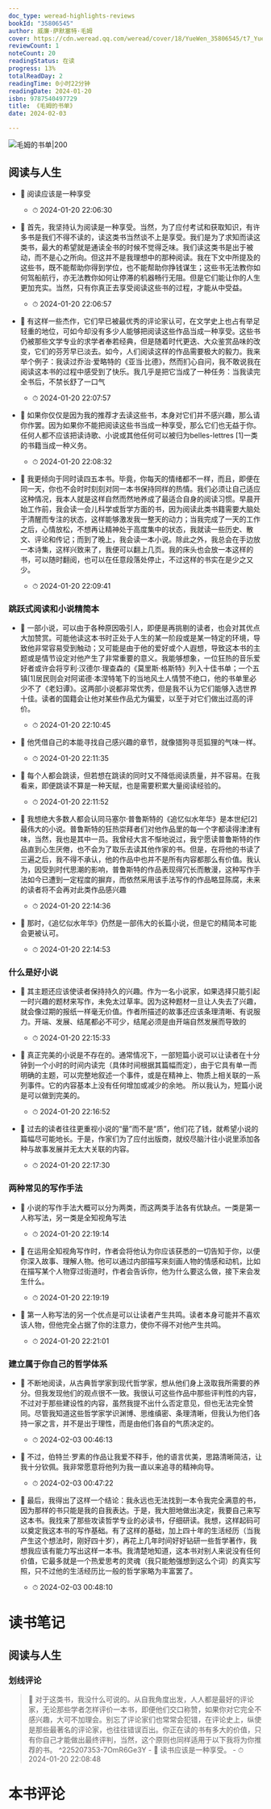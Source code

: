 ```yaml
---
doc_type: weread-highlights-reviews
bookId: "35806545"
author: 威廉·萨默塞特·毛姆
cover: https://cdn.weread.qq.com/weread/cover/18/YueWen_35806545/t7_YueWen_35806545.jpg
reviewCount: 1
noteCount: 20
readingStatus: 在读
progress: 13%
totalReadDay: 2
readingTime: 0小时22分钟
readingDate: 2024-01-20
isbn: 9787540497729
title: 《毛姆的书单》
date: 2024-02-03

---
```


![ 毛姆的书单|200](https://cdn.weread.qq.com/weread/cover/18/YueWen_35806545/t7_YueWen_35806545.jpg)


## 阅读与人生


- 📌 阅读应该是一种享受 
    - ⏱ 2024-01-20 22:06:30 

- 📌 首先，我坚持认为阅读是一种享受。当然，为了应付考试和获取知识，有许多书是我们不得不读的，读这类书当然谈不上是享受。我们是为了求知而读这类书，最大的希望就是通读全书的时候不觉得乏味。我们读这类书是出于被动，而不是心之所向。但这并不是我理想中的那种阅读。我在下文中所提及的这些书，既不能帮助你得到学位，也不能帮助你挣钱谋生；这些书无法教你如何驾船航行，亦无法教你如何让停滞的机器畅行无阻。但是它们能让你的人生更加充实。当然，只有你真正去享受阅读这些书的过程，才能从中受益。 
    - ⏱ 2024-01-20 22:06:57 

- 📌 有这样一些杰作，它们早已被最优秀的评论家认可，在文学史上也占有举足轻重的地位，可如今却没有多少人能够把阅读这些作品当成一种享受。这些书仍被那些文学专业的求学者奉若经典，但是随着时代更迭、大众鉴赏品味的改变，它们的芬芳早已淡去。如今，人们阅读这样的作品需要极大的毅力。我来举个例子：我读过乔治·爱略特的《亚当·比德》，然而扪心自问，我不敢说我在阅读这本书的过程中感受到了快乐。我几乎是把它当成了一种任务：当我读完全书后，不禁长舒了一口气 
    - ⏱ 2024-01-20 22:07:57 
 

- 📌 如果你仅仅是因为我的推荐才去读这些书，本身对它们并不感兴趣，那么请你作罢。因为如果你不能把阅读这些书当成一种享受，那么它们也无益于你。任何人都不应该把读诗歌、小说或其他任何可以被归为belles-lettres [1]一类的书籍当成一种义务。 
    - ⏱ 2024-01-20 22:08:32 

- 📌 我更倾向于同时读四五本书。毕竟，你每天的情绪都不一样，而且，即便在同一天，你也不会时时刻刻对同一本书保持同样的热情。我们必须让自己适应这种情况，我本人就是这样自然而然地养成了最适合自身的阅读习惯。早晨开始工作前，我会读一会儿科学或哲学方面的书，因为阅读此类书籍需要大脑处于清醒而专注的状态，这样能够激发我一整天的动力；当我完成了一天的工作之后，心情放松，不想再让精神处于高度集中的状态，我就读一些历史、散文、评论和传记；而到了晚上，我会读一本小说。除此之外，我总会在手边放一本诗集，这样兴致来了，我便可以翻上几页。我的床头也会放一本这样的书，可以随时翻阅，也可以在任意段落处停止，不过这样的书实在是少之又少。 
    - ⏱ 2024-01-20 22:09:41 
### 跳跃式阅读和小说精简本


- 📌 一部小说，可以由于各种原因吸引人，即便是再挑剔的读者，也会对其优点大加赞赏。可能他读这本书时正处于人生的某一阶段或是某一特定的环境，导致他非常容易受到触动；又可能是由于他的爱好或个人遐想，导致这本书的主题或是情节设定对他产生了非常重要的意义。我能够想象，一位狂热的音乐爱好者或许会将亨利·汉德尔·理查森的《莫里斯·格斯特》列入十佳书单；一个五镇[1]居民则会对阿诺德·本涅特笔下的当地风土人情赞不绝口，他的书单里必少不了《老妇谭》。这两部小说都非常优秀，但是我不认为它们能够入选世界十佳。读者的国籍会让他对某些作品尤为偏爱，以至于对它们做出过高的评价。 
    - ⏱ 2024-01-20 22:10:45 

- 📌 他凭借自己的本能寻找自己感兴趣的章节，就像猎狗寻觅狐狸的气味一样。 
    - ⏱ 2024-01-20 22:11:35 

- 📌 每个人都会跳读，但若想在跳读的同时又不降低阅读质量，并不容易。在我看来，即便跳读不算是一种天赋，也是需要积累大量阅读经验的。 
    - ⏱ 2024-01-20 22:11:52 

- 📌 我想绝大多数人都会认同马塞尔·普鲁斯特的《追忆似水年华》是本世纪[2]最伟大的小说。普鲁斯特的狂热崇拜者们对他作品里的每一个字都读得津津有味，当然，我也是其中一员。我曾经大言不惭地说过，我宁愿读普鲁斯特的作品直到心生厌倦，也不会为了取乐去读其他作家的书。但是，在将他的书读了三遍之后，我不得不承认，他的作品中也并不是所有内容都那么有价值。我认为，因受到时代思潮的影响，普鲁斯特的作品表现得冗长而散漫，这种写作手法如今已遭到一定程度的摒弃，而依然采用该手法写作的作品略显陈腐，未来的读者将不会再对此类作品感兴趣 
    - ⏱ 2024-01-20 22:14:36 

- 📌 那时，《追忆似水年华》仍然是一部伟大的长篇小说，但是它的精简本可能会更被认可。 
    - ⏱ 2024-01-20 22:14:53 
### 什么是好小说


- 📌 其主题还应该使读者保持持久的兴趣。作为一名小说家，如果选择只能引起一时兴趣的题材来写作，未免太过草率。因为这种题材一旦让人失去了兴趣，就会像过期的报纸一样毫无价值。作者所描述的故事还应该条理清晰、有说服力。开端、发展、结尾都必不可少，结尾必须是由开端自然发展而导致的 
    - ⏱ 2024-01-20 22:15:33 

- 📌 真正完美的小说是不存在的。通常情况下，一部短篇小说可以让读者在十分钟到一个小时的时间内读完（具体时间根据其篇幅而定），由于它具有单一而明确的主题，可以完整地叙述一个事件，或是在精神上、物质上相关联的一系列事件。它的内容基本上没有任何增加或减少的余地。
所以我认为，短篇小说是可以做到完美的。 
    - ⏱ 2024-01-20 22:16:52 

- 📌 过去的读者往往更重视小说的“量”而不是“质”，他们花了钱，就希望小说的篇幅尽可能地长。于是，作家们为了应付出版商，就绞尽脑汁往小说里添加各种与故事发展并无太大关联的内容。 
    - ⏱ 2024-01-20 22:17:30 
### 两种常见的写作手法


- 📌 小说的写作手法大概可以分为两类，而这两类手法各有优缺点。一类是第一人称写法，另一类是全知视角写法 
    - ⏱ 2024-01-20 22:19:14 

- 📌 在运用全知视角写作时，作者会将他认为你应该获悉的一切告知于你，以便你深入故事、理解人物。他可以通过内部描写来刻画人物的情感和动机，比如在描写某个人物穿过街道时，作者会告诉你，他为什么要这么做，接下来会发生什么。 
    - ⏱ 2024-01-20 22:19:19 

- 📌 第一人称写法的另一个优点是可以让读者产生共鸣。读者本身可能并不喜欢该人物，但他完全占据了你的注意力，使你不得不对他产生共鸣。 
    - ⏱ 2024-01-20 22:21:01 
### 建立属于你自己的哲学体系


- 📌 不断地阅读，从古典哲学家到现代哲学家，想从他们身上汲取我所需要的养分。但我发现他们的观点很不一致。我很认可这些作品中那些评判性的内容，不过对于那些建设性的内容，虽然我提不出什么否定意见，但也无法完全赞同。尽管我知道这些哲学家学识渊博、思维缜密、条理清晰，但我认为他们各持一家之言，并不是出于理性，而是由他们各自的气质决定的。 
    - ⏱ 2024-02-03 00:46:13 

- 📌 不过，伯特兰·罗素的作品让我爱不释手，他的语言优美，思路清晰简洁，让我十分钦佩。我非常愿意将他列为我一直以来追寻的精神向导。 
    - ⏱ 2024-02-03 00:47:22 

- 📌 最后，我得出了这样一个结论：我永远也无法找到一本令我完全满意的书，因为那样的书只能是我的自我表达。于是，我大胆地做出决定，我要自己来写这本书。我找来了那些攻读哲学专业的必读书，仔细研读。我想，这样起码可以奠定我这本书的写作基础。有了这样的基础，加上四十年的生活经历（当我产生这个想法时，刚好四十岁），再花上几年时间好好钻研一些哲学著作，我想我应该有能力写出这样一本书。我清楚地知道，这本书对别人来说没有任何价值，它最多就是一个热爱思考的灵魂（我只能勉强想到这么个词）的真实写照，只不过他的生活经历比一般的哲学家略为丰富罢了。 
    - ⏱ 2024-02-03 00:48:10 

# 读书笔记

## 阅读与人生

### 划线评论
> 📌 对于这类书，我没什么可说的。从自我角度出发，人人都是最好的评论家，无论那些学者怎样评价一本书，即便他们交口称赞，如果你对它完全不感兴趣，大可不加理会。别忘了评论家们也常常会犯错，在评论史上，纵使是那些最著名的评论家，也往往错误百出。你正在读的书有多大的价值，只有你自己才能做出最终评判，当然，这个原则也同样适用于以下我将为你推荐的书。  ^225207353-7OmR6Ge3Y
    - 💭 读书应该是一种享受。
    - ⏱ 2024-01-20 22:08:48
   

# 本书评论
